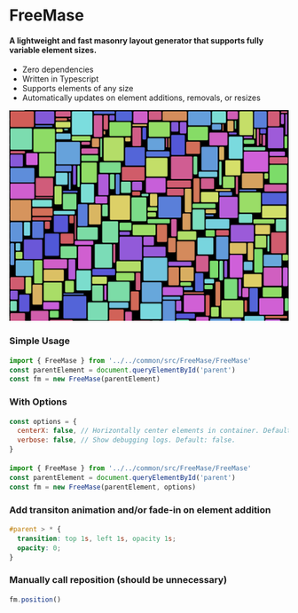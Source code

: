 # FreeMase

#### A lightweight and fast masonry layout generator that supports fully variable element sizes.

- Zero dependencies
- Written in Typescript
- Supports elements of any size
- Automatically updates on element additions, removals, or resizes

![Example](https://raw.githubusercontent.com/midblue/FreeMase/main/1.png)

### Simple Usage

```js
import { FreeMase } from '../../common/src/FreeMase/FreeMase'
const parentElement = document.queryElementById('parent')
const fm = new FreeMase(parentElement)
```

### With Options

```js
const options = {
  centerX: false, // Horizontally center elements in container. Default: false.
  verbose: false, // Show debugging logs. Default: false.
}

import { FreeMase } from '../../common/src/FreeMase/FreeMase'
const parentElement = document.queryElementById('parent')
const fm = new FreeMase(parentElement, options)
```

### Add transiton animation and/or fade-in on element addition

```css
#parent > * {
  transition: top 1s, left 1s, opacity 1s;
  opacity: 0;
}
```

### Manually call reposition (should be unnecessary)

```js
fm.position()
```
